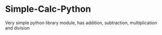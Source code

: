 # Simple-Calc-Python
Very simple python library module, has addition, subtraction, multiplication and division
